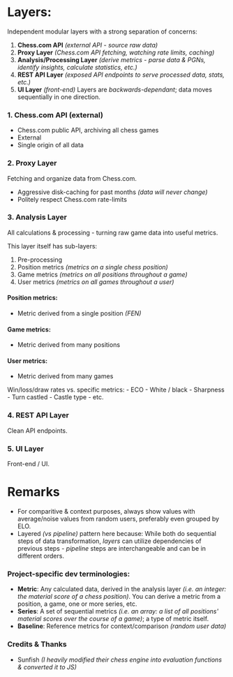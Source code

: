 # Layers:

Independent modular layers with a strong separation of concerns:
1. **Chess.com API** *(external API - source raw data)*
2. **Proxy Layer** *(Chess.com API fetching, watching rate limits, caching)*
3. **Analysis/Processing Layer** *(derive metrics - parse data & PGNs, identify insights, calculate statistics, etc.)*
4. **REST API Layer** *(exposed API endpoints to serve processed data, stats, etc.)*
5. **UI Layer** *(front-end)*
Layers are *backwards-dependant*; data moves sequentially in one direction. 

### 1. Chess.com API (external)
 - Chess.com public API, archiving all chess games
 - External
 - Single origin of all data

### 2. Proxy Layer
Fetching and organize data from Chess.com.
 - Aggressive disk-caching for past months *(data will never change)*
 - Politely respect Chess.com rate-limits

### 3. Analysis Layer
All calculations & processing - turning raw game data into useful metrics.

This layer itself has sub-layers:
 1. Pre-processing
 2. Position metrics *(metrics on a single chess position)*
 3. Game metrics *(metrics on all positions throughout a game)*
 4. User metrics *(metrics on all games throughout a user)*

#### Position metrics:
 - Metric derived from a single position *(FEN)*
#### Game metrics:
 - Metric derived from many positions
#### User metrics:
 - Metric derived from many games



Win/loss/draw rates vs. specific metrics:
    - ECO
    - White / black
    - Sharpness
    - Turn castled
    - Castle type
    - etc.

### 4. REST API Layer
Clean API endpoints. 

### 5. UI Layer
Front-end / UI.



# Remarks
- For comparitive & context purposes, always show values with average/noise values from random users, preferably even grouped by ELO.
- Layered *(vs pipeline)* pattern here because: While both do sequential steps of data transformation, *layers* can utilize dependencies of previous steps - *pipeline* steps are interchangeable and can be in different orders.

### Project-specific dev terminologies:
- **Metric**: Any calculated data, derived in the analysis layer *(i.e. an integer: the material score of a chess position)*. You can derive a metric from a position, a game, one or more series, etc.
- **Series**: A set of sequential metrics *(i.e. an array: a list of all positions' material scores over the course of a game)*; a type of metric itself.
- **Baseline**: Reference metrics for context/comparison *(random user data)*


### Credits & Thanks
- Sunfish _(I heavily modified their chess engine into evaluation functions & converted it to JS)_


